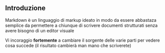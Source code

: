 Introduzione
------------

Markdown è un linguaggio di markup ideato in modo da essere abbastaza semplice da permettere a chiunque di scrivere documenti strutturati senza avere bisogno di un editor visuale

Vi incoraggio **fortemente** a cambiare il sorgente delle varie parti per vedere cosa succede (il risultato cambierà man mano che scriverete)
